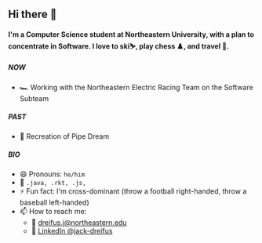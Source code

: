 ## Hi there 👋 

#### I'm a Computer Science student at Northeastern University, with a plan to concentrate in Software. I love to ski⛷️, play chess ♟️, and travel 🧳.

##### NOW
- 🏎️ Working with the Northeastern Electric Racing Team on the Software Subteam
##### PAST
- 👾 Recreation of Pipe Dream

##### BIO
- 😄 Pronouns: `he/him`
- 🧠 `.java, .rkt, .js, `
- ⚡️ Fun fact: I'm cross-dominant (throw a football right-handed, throw a baseball left-handed)
- 📫 How to reach me: 
  - 📧 <dreifus.j@northeastern.edu>
  - 💼 [LinkedIn @jack-dreifus](https://www.linkedin.com/in/jack-dreifus-7770b228b/)


